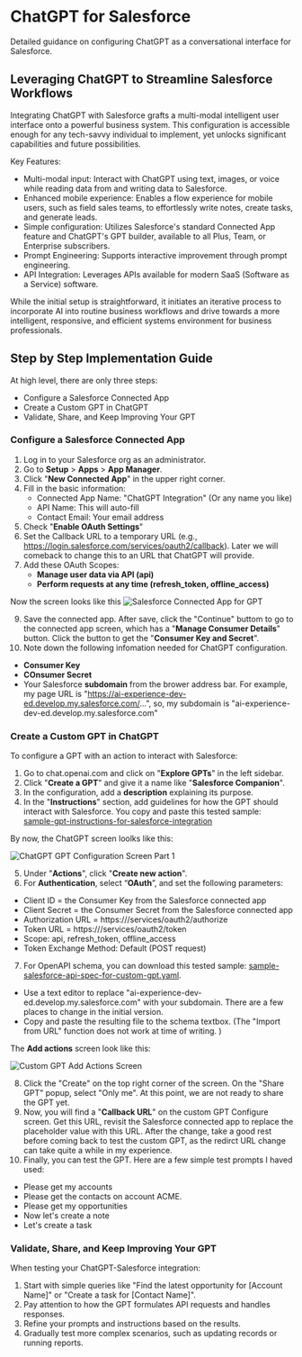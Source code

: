 # ChatGPT for Salesforce

Detailed guidance on configuring ChatGPT as a conversational interface for Salesforce.

## Leveraging ChatGPT to Streamline Salesforce Workflows

Integrating ChatGPT with Salesforce grafts a multi-modal intelligent user interface onto a powerful business system. This configuration is accessible enough for any tech-savvy individual to implement, yet unlocks significant capabilities and future possibilities.

Key Features:
* Multi-modal input: Interact with ChatGPT using text, images, or voice while reading data from and writing data to Salesforce.
* Enhanced mobile experience: Enables a flow experience for mobile users, such as field sales teams, to effortlessly write notes, create tasks, and generate leads.
* Simple configuration: Utilizes Salesforce's standard Connected App feature and ChatGPT's GPT builder, available to all Plus, Team, or Enterprise subscribers.
* Prompt Engineering: Supports interactive improvement through prompt engineering.
* API Integration: Leverages APIs available for modern SaaS (Software as a Service) software.

While the initial setup is straightforward, it initiates an iterative process to incorporate AI into routine business workflows and drive towards a more intelligent, responsive, and efficient systems environment for business professionals.

## Step by Step Implementation Guide

At high level, there are only three steps: 

* Configure a Salesforce Connected App
* Create a Custom GPT in ChatGPT
* Validate, Share, and Keep Improving Your GPT

### Configure a Salesforce Connected App

1. Log in to your Salesforce org as an administrator. 
2. Go to **Setup** > **Apps** > **App Manager**.
3. Click "**New Connected App**" in the upper right corner.
4. Fill in the basic information:
   - Connected App Name: "ChatGPT Integration" (Or any name you like)
   - API Name: This will auto-fill
   - Contact Email: Your email address
5. Check "**Enable OAuth Settings**"
6. Set the Callback URL to a temporary URL (e.g., https://login.salesforce.com/services/oauth2/callback). Later we will comeback to change this to an URL that ChatGPT will provide. 
8. Add these OAuth Scopes:
   - **Manage user data via API (api)**
   - **Perform requests at any time (refresh_token, offline_access)**

Now the screen looks like this
![Salesforce Connected App for GPT](https://github.com/ai-data-innovators/ChatGPT-for-Salesforce/blob/main/images/Salesforce-Connected-App-for-GPT-Configuration.png)

9. Save the connected app. After save, click the "Continue" buttom to go to the connected app screen, which has a "**Manage Consumer Details**" button. Click the button to get the "**Consumer Key and Secret**". 
10. Note down the following infomation needed for ChatGPT configuration. 
  * **Consumer Key**
  * **COnsumer Secret**
  * Your Salesforce **subdomain** from the brower address bar. For example, my page URL is "https://ai-experience-dev-ed.develop.my.salesforce.com/...", so, my subdomain is "ai-experience-dev-ed.develop.my.salesforce.com"

### Create a Custom GPT in ChatGPT

To configure a GPT with an action to interact with Salesforce:

1. Go to chat.openai.com and click on "**Explore GPTs**" in the left sidebar.
2. Click "**Create a GPT**" and give it a name like "**Salesforce Companion**".
3. In the configuration, add a **description** explaining its purpose.
4. In the "**Instructions**" section, add guidelines for how the GPT should interact with Salesforce. You copy and paste this tested sample: [sample-gpt-instructions-for-salesforce-integration](https://github.com/ai-data-innovators/ChatGPT-for-Salesforce/blob/main/sample-gpt-instructions-for-salesforce-integration.md)

By now, the ChatGPT screen loolks like this: 

![ChatGPT GPT Configuration Screen Part 1](https://github.com/ai-data-innovators/ChatGPT-for-Salesforce/blob/main/images/Custom-GPT-Salesforce-Companion-Configuration.png)

5. Under "**Actions**", click "**Create new action**".
6. For **Authentication**, select “**OAuth**”, and set the following parameters: 
  * Client ID = the Consumer Key from the Salesforce connected app
  * Client Secret = the Consumer Secret from the Salesforce connected app
  * Authorization URL = https://<your subdomain>/services/oauth2/authorize
  * Token URL = https://<your subdomain>/services/oauth2/token
  * Scope: api, refresh_token, offline_access
  * Token Exchange Method: Default (POST request)
7. For OpenAPI schema, you can download this tested sample: [sample-salesforce-api-spec-for-custom-gpt.yaml](https://github.com/ai-data-innovators/ChatGPT-for-Salesforce/blob/main/sample-salesforce-api-spec-for-custom-gpt.yaml). 
  * Use a text editor to replace "ai-experience-dev-ed.develop.my.salesforce.com" with your subdomain. There are a few places to change in the initial version. 
  * Copy and paste the resulting file to the schema textbox. (The "Import from URL" function does not work at time of writing. )

The **Add actions** screen look like this: 

![Custom GPT Add Actions Screen](https://github.com/ai-data-innovators/ChatGPT-for-Salesforce/blob/main/images/Custom-GPT-Add-Actions.png)

8. Click the "Create" on the top right corner of the screen. On the "Share GPT" popup, select "Only me". At this point, we are not ready to share the GPT yet.
9. Now, you will find a "**Callback URL**" on the custom GPT Configure screen. Get this URL, revisit the Salesforce connected app to replace the placeholder value with this URL. After the change, take a good rest before coming back to test the custom GPT, as the redirct URL change can take quite a while in my experience.
10. Finally, you can test the GPT. Here are a few simple test prompts I haved used:
  * Please get my accounts
  * Please get the contacts on account ACME. 
  * Please get my opportunities
  * Now let's create a note
  * Let's create a task

### Validate, Share, and Keep Improving Your GPT

When testing your ChatGPT-Salesforce integration:

1. Start with simple queries like "Find the latest opportunity for [Account Name]" or "Create a task for [Contact Name]".
2. Pay attention to how the GPT formulates API requests and handles responses.
3. Refine your prompts and instructions based on the results.
4. Gradually test more complex scenarios, such as updating records or running reports.
